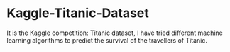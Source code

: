 # Kaggle-Titanic-Dataset
It is the Kaggle competition: Titanic dataset, I have tried different machine learning algorithms to predict the survival of the travellers of Titanic.

